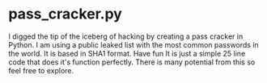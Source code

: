 # pass_cracker.py
I digged the tip of the iceberg of hacking by creating a pass cracker in Python. I am using a public leaked list with the most common passwords in the world. It is based in SHA1 format. Have fun
It is just a simple 25 line code that does it's function perfectly. There is many potential from this so feel free to explore. 
